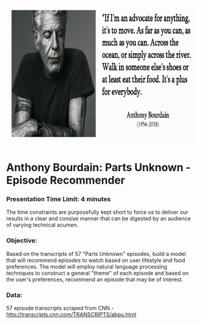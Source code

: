 <p align="center">
  <img width="780" height="373" src="https://github.com/minh1001/nlp_bourdain/blob/master/bd.PNG">
</p>

# Anthony Bourdain: Parts Unknown - Episode Recommender

### Presentation Time Limit: 4 minutes
The time constraints are purposefully kept short to force us to deliver our results in a clear and consise manner that can be digested by an audience of varying technical acumen.

### Objective: 
Based on the transcripts of 57 "Parts Unknown" episodes, build a model that will recommend episodes to watch based on user lifestyle and food preferences. The model will employ natural language processing techniques to construct a general "theme" of each episode and based on the user's preferences, recommend an episode that may be of interest.

### Data:
57 episode transcripts scraped from CNN - http://transcripts.cnn.com/TRANSCRIPTS/abpu.html
